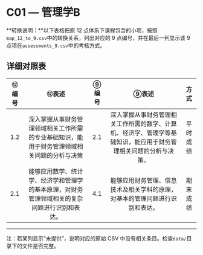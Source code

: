 # C01 — 管理学B

**转换说明：**以下表格把原 12 点体系下课程包含的小项，按照`map_12_to_9.csv`中的转换关系，列出对应的 9 点编号，并在最后一列显示该 9 点项在`assessments_9.csv`中的考核方式。

## 详细对照表

| ⑫编号 | ⑫表述 | ⑨编号 | ⑨表述 | 方式 |
|:---:|:---:|:---:|:---:|:---:|
| 1.2 | 深入掌握从事财务管理领域相关工作所需的专业基础知识，能用于财务管理领域相关问题的分析与决策 | 2.1 | 深入掌握从事财务管理相关工作所需的数学、计算机、经济学、管理学等基础知识，能应用于财务管理相关问题的分析与决策。 | 平时成绩 |
| 2.1 | 能够应用数学、统计学、经济学和管理学的基本原理，对财务管理领域相关的复杂问题进行识别和表达。 | 4.1 | 能够应用财务管理、信息技术及相关学科的原理，对基本的管理问题进行识别和表达。 | 期末成绩 |

---

注：若某列显示“未提供”，说明对应的原始 CSV 中没有相关条目。检查`data/`目录下的文件是否完整。
